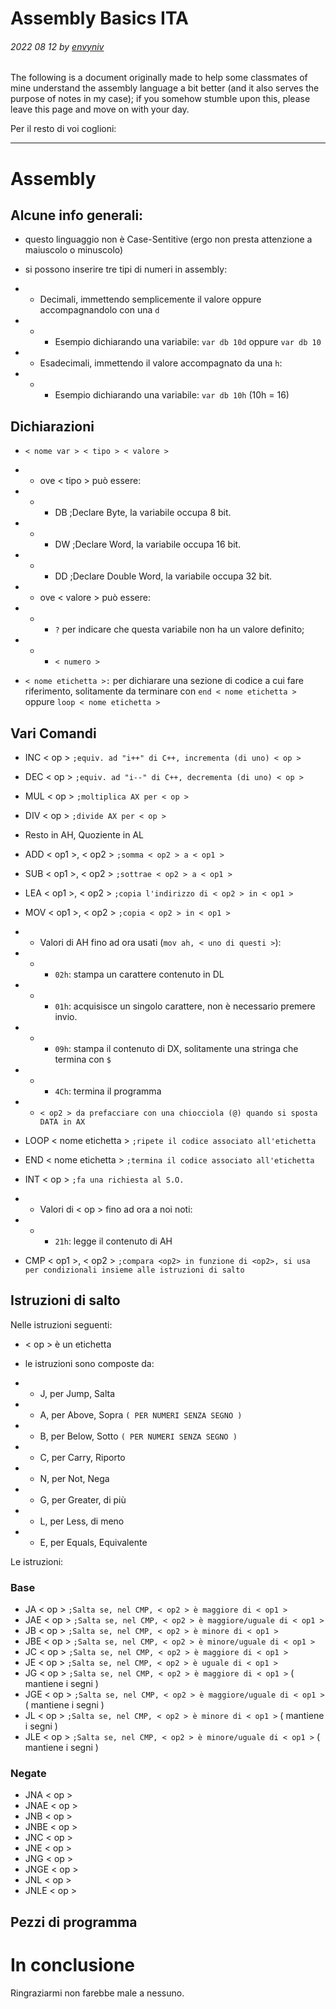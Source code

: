 # Assembly Basics ITA

###### 2022 08 12 by [envyniv](mailto:envy67@protonmail.ch)

The following is a document originally made to help some classmates of mine understand the assembly language a bit better (and it also serves the purpose of notes in my case); if you somehow stumble upon this, please leave this page and move on with your day.

Per il resto di voi coglioni:

--------------------------------------------------------------------------------

# Assembly

## Alcune info generali:

- questo linguaggio non è Case-Sentitive (ergo non presta attenzione a maiuscolo o minuscolo)
- si possono inserire tre tipi di numeri in assembly:
- - Decimali, immettendo semplicemente il valore oppure accompagnandolo con una `d`

- - - Esempio dichiarando una variabile: `var db 10d` oppure `var db 10`

- - Esadecimali, immettendo il valore accompagnato da una `h`:

- - - Esempio dichiarando una variabile: `var db 10h` (10h = 16)

## Dichiarazioni

- `< nome var > < tipo > < valore >`
- - ove < tipo > può essere:

- - - DB ;Declare Byte, la variabile occupa 8 bit.

- - - DW ;Declare Word, la variabile occupa 16 bit.

- - - DD ;Declare Double Word, la variabile occupa 32 bit.

- - ove < valore > può essere:

- - - `?` per indicare che questa variabile non ha un valore definito;

- - - `< numero >`

- `< nome etichetta >:` per dichiarare una sezione di codice a cui fare riferimento, solitamente da terminare con `end < nome etichetta >` oppure `loop < nome etichetta >`

## Vari Comandi

- INC < op > `;equiv. ad "i++" di C++, incrementa (di uno) < op >`
- DEC < op > `;equiv. ad "i--" di C++, decrementa (di uno) < op >`
- MUL < op > `;moltiplica AX per < op >` <!-- - IMUL < op > ;moltiplica AX per < op >, con segno -->
- DIV < op > `;divide AX per < op >`
- Resto in AH, Quoziente in AL <!-- - IDIV < op > ;divide AX per < op >, con segno --> 
- ADD < op1 >, < op2 > `;somma < op2 > a < op1 >`
- SUB < op1 >, < op2 > `;sottrae < op2 > a < op1 >`
- LEA < op1 >, < op2 > `;copia l'indirizzo di < op2 > in < op1 >`
- MOV < op1 >, < op2 > `;copia < op2 > in < op1 >`
- - Valori di AH fino ad ora usati (`mov ah, < uno di questi >`):

- - - `02h`: stampa un carattere contenuto in DL

- - - `01h`: acquisisce un singolo carattere, non è necessario premere invio.

- - - `09h`: stampa il contenuto di DX, solitamente una stringa che termina con `$`

- - - `4Ch`: termina il programma

- - `< op2 > da prefacciare con una chiocciola (@) quando si sposta DATA in AX`

- LOOP < nome etichetta > `;ripete il codice associato all'etichetta`

- END < nome etichetta > `;termina il codice associato all'etichetta`

- INT < op > `;fa una richiesta al S.O.` <!-- ADC -->

- - Valori di < op > fino ad ora a noi noti:

- - - `21h`: legge il contenuto di AH

- CMP < op1 >, < op2 > `;compara <op2> in funzione di <op2>, si usa per condizionali insieme alle istruzioni di salto`

## Istruzioni di salto

Nelle istruzioni seguenti:

- < op > è un etichetta
- le istruzioni sono composte da:
- - J, per Jump, Salta

- - A, per Above, Sopra `( PER NUMERI SENZA SEGNO )`

- - B, per Below, Sotto `( PER NUMERI SENZA SEGNO )`

- - C, per Carry, Riporto

- - N, per Not, Nega

- - G, per Greater, di più

- - L, per Less, di meno

- - E, per Equals, Equivalente

Le istruzioni:

### Base

- JA < op > `;Salta se, nel CMP, < op2 > è maggiore di < op1 >`
- JAE < op > `;Salta se, nel CMP, < op2 > è maggiore/uguale di < op1 >`
- JB < op > `;Salta se, nel CMP, < op2 > è minore di < op1 >`
- JBE < op > `;Salta se, nel CMP, < op2 > è minore/uguale di < op1 >`
- JC < op > `;Salta se, nel CMP, < op2 > è maggiore di < op1 >`
- JE < op > `;Salta se, nel CMP, < op2 > è uguale di < op1 >`
- JG < op > `;Salta se, nel CMP, < op2 > è maggiore di < op1 >` ( mantiene i segni )
- JGE < op > `;Salta se, nel CMP, < op2 > è maggiore/uguale di < op1 >` ( mantiene i segni )
- JL < op > `;Salta se, nel CMP, < op2 > è minore di < op1 >` ( mantiene i segni )
- JLE < op > `;Salta se, nel CMP, < op2 > è minore/uguale di < op1 >` ( mantiene i segni )

### Negate

- JNA < op >
- JNAE < op >
- JNB < op >
- JNBE < op >
- JNC < op >
- JNE < op >
- JNG < op >
- JNGE < op >
- JNL < op >
- JNLE < op >

## Pezzi di programma

# In conclusione

Ringraziarmi non farebbe male a nessuno.
